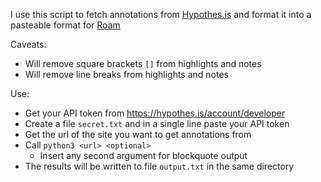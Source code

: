 I use this script to fetch annotations from [Hypothes.is](https://hypothes.is) and format it into a pasteable format for [Roam](https://roamresearch.com)

Caveats:

* Will remove square brackets `[]` from highlights and notes
* Will remove line breaks from highlights and notes

Use:

* Get your API token from https://hypothes.is/account/developer
* Create a file `secret.txt` and in a single line paste your API token
* Get the url of the site you want to get annotations from
* Call `python3 <url> <optional>`
    * Insert any second argument for blockquote output
* The results will be written to file `output.txt` in the same directory